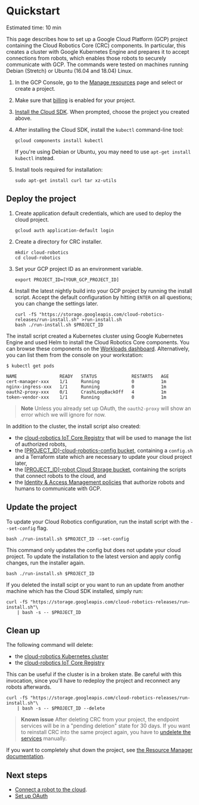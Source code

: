 # Quickstart

Estimated time: 10 min

This page describes how to set up a Google Cloud Platform (GCP) project
containing the Cloud Robotics Core (CRC) components.
In particular, this creates a cluster with Google Kubernetes Engine and prepares
it to accept connections from robots, which enables those robots to securely
communicate with GCP.
The commands were tested on machines running Debian (Stretch) or Ubuntu (16.04
and 18.04) Linux.

1. In the GCP Console, go to the [Manage resources][resource-manager] page and
   select or create a project.
1. Make sure that [billing][modify-project] is enabled for your project.
1. [Install the Cloud SDK][cloud-sdk]. When prompted, choose the project you created above.
1. After installing the Cloud SDK, install the `kubectl` command-line tool:

    ```shell
    gcloud components install kubectl
    ```

    If you're using Debian or Ubuntu, you may need to use `apt-get install kubectl` instead.

1. Install tools required for installation:

    ```shell
    sudo apt-get install curl tar xz-utils
    ```

## Deploy the project

1. Create application default credentials, which are used to deploy the cloud project.

    ```shell
    gcloud auth application-default login
    ```

1. Create a directory for CRC installer.

    ```shell
    mkdir cloud-robotics
    cd cloud-robotics
    ```

1. Set your GCP project ID as an environment variable.

    ```shell
    export PROJECT_ID=[YOUR_GCP_PROJECT_ID]
    ```

1. Install the latest nightly build into your GCP project by running the install script.
    Accept the default configuration by hitting `ENTER` on all questions; you can change the settings later.

    ```shell
    curl -fS "https://storage.googleapis.com/cloud-robotics-releases/run-install.sh" >run-install.sh
    bash ./run-install.sh $PROJECT_ID
    ```

The install script created a Kubernetes cluster using Google Kubernetes Engine and used Helm to install the Cloud Robotics Core components.
You can browse these components on the [Workloads dashboard][workloads].
Alternatively, you can list them from the console on your workstation:

```console
$ kubectl get pods

NAME                READY   STATUS             RESTARTS   AGE
cert-manager-xxx    1/1     Running            0          1m
nginx-ingress-xxx   1/1     Running            0          1m
oauth2-proxy-xxx    0/1     CrashLoopBackOff   4          1m
token-vendor-xxx    1/1     Running            0          1m
```

> **Note** Unless you already set up OAuth, the `oauth2-proxy` will show an error which we will ignore for now.

In addition to the cluster, the install script also created:

* the [cloud-robotics IoT Core Registry][iot-registry] that will be used to manage the list of authorized robots,
* the [[PROJECT_ID]-cloud-robotics-config bucket][storage-bucket], containing a `config.sh` and a Terraform state which are necessary to update your cloud project later,
* the [[PROJECT_ID]-robot Cloud Storage bucket][storage-bucket], containing the scripts that connect robots to the cloud, and
* the [Identity & Access Management policies][iam] that authorize robots and humans to communicate with GCP.

## Update the project

To update your Cloud Robotics configuration, run the install script with the `--set-config` flag.

```shell
bash ./run-install.sh $PROJECT_ID --set-config
```

This command only updates the config but does not update your cloud project.
To update the installation to the latest version and apply config changes, run the installer again.

```shell
bash ./run-install.sh $PROJECT_ID
```

If you deleted the install scipt or you want to run an update from another machine which has the Cloud SDK installed, simply run:

```
curl -fS "https://storage.googleapis.com/cloud-robotics-releases/run-install.sh"\
    | bash -s -- $PROJECT_ID
```

## Clean up

The following command will delete:

* the [cloud-robotics Kubernetes cluster](https://console.cloud.google.com/kubernetes/list)
* the [cloud-robotics IoT Core Registry](https://console.cloud.google.com/iot/registries)

This can be useful if the cluster is in a broken state.
Be careful with this invocation, since you'll have to redeploy the project and reconnect any robots afterwards.

```shell
curl -fS "https://storage.googleapis.com/cloud-robotics-releases/run-install.sh"\
    | bash -s -- $PROJECT_ID --delete
```

> **Known issue** After deleting CRC from your project, the endpoint services will be in a "pending deletion" state for 30 days.
> If you want to reinstall CRC into the same project again, you have to [undelete the services][undelete-service] manually.

If you want to completely shut down the project, see [the Resource Manager documentation][shutting_down_projects].

## Next steps

* [Connect a robot to the cloud](how-to/connecting-robot.md).
* [Set up OAuth](how-to/setting-up-oauth.md)


[resource-manager]: https://console.cloud.google.com/cloud-resource-manager
[modify-project]: https://cloud.google.com/billing/docs/how-to/modify-project
[cloud-sdk]: https://cloud.google.com/sdk/docs/
[workloads]: https://console.cloud.google.com/kubernetes/workload
[iot-registry]: https://console.cloud.google.com/iot/registries
[storage-bucket]: https://console.cloud.google.com/storage/browser
[iam]: https://console.cloud.google.com/iam-admin/iam
[undelete-service]: https://cloud.google.com/sdk/gcloud/reference/endpoints/services/undelete
[shutting_down_projects]: https://cloud.google.com/resource-manager/docs/creating-managing-projects#shutting_down_projects
